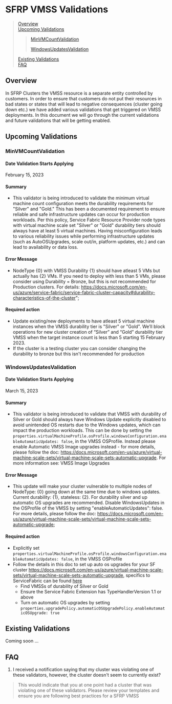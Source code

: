 # SFRP VMSS Validations

>[Overview](#overview)  
>[Upcoming Validations](#upcoming-validations)
>>[MinVMCountValidation](#minvmcountvalidation)
>>
>>[WindowsUpdatesValidation](#windowsupdatesvalidation)
>
>[Existing Validations](#existing-validations)  
>[FAQ](#faq)

## Overview  

In SFRP Clusters the VMSS resource is a separate entity controlled by customers. In order to ensure that customers do not put their resources in bad states or states that will lead to negative consequences (cluster going down etc.) we have added various validations that get triggered on VMSS deployments. In this document we will go through the current validations and future validations that will be getting enabled.

## Upcoming Validations

### MinVMCountValidation

#### Date Validation Starts Applying

February 15, 2023

#### Summary

- This validator is being introduced to validate the minimum virtual machine count configuration meets the durability requirements for "Silver" and "Gold." This has been a documented requirement to ensure reliable and safe infrastructure updates can occur for production workloads. Per this policy, Service Fabric Resource Provider node types with virtual machine scale set "Silver" or "Gold" durability tiers should always have at least 5 virtual machines. Having misconfiguration leads to various reliability issues while performing infrastructure updates (such as AutoOSUpgrades, scale out/in, platform updates, etc.) and can lead to availability or data loss.

#### Error Message

- NodeType {0} with VMSS Durability {1} should have atleast 5 VMs but actually has {2} VMs. If you need to deploy with less than 5 VMs, please consider using Durability = Bronze, but this is not recommended for Production clusters. For details: <https://docs.microsoft.com/en-us/azure/service-fabric/service-fabric-cluster-capacity#durability-characteristics-of-the-cluster>";

#### Required action

- Update existing/new deployments to have atleast 5 virtual machine instances when the VMSS durability tier is "Silver" or "Gold". We’ll block operations for new cluster creation of “Silver” and “Gold” durability tier VMSS when the target instance count is less than 5 starting 15 February 2023.
- If the cluster is a testing cluster you can consider changing the durability to bronze but this isn't recommended for production

### WindowsUpdatesValidation

#### Date Validation Starts Applying

March 15, 2023

#### Summary

- This validator is being introduced to validate that VMSS with durability of Silver or Gold should always have Windows Update explicitly disabled to avoid unintended OS restarts due to the Windows updates, which can impact the production workloads. This can be done by setting the `properties.virtualMachineProfile.osProfile.windowsConfiguration.enableAutomaticUpdates: false`, in the VMSS OSProfile. Instead please enable Automatic VMSS Image upgrades instead - for more details, please follow the doc: <https://docs.microsoft.com/en-us/azure/virtual-machine-scale-sets/virtual-machine-scale-sets-automatic-upgrade>.
For more information see: VMSS Image Upgrades

#### Error Message

- This update will make your cluster vulnerable to multiple nodes of NodeType: {0} going down at the same time due to windows updates. Current durability: {1}, stateless: {2}. For durability silver and up automatic OS upgrades are recommended. Disable WindowsUpdates in the OSProfile of the VMSS by setting \"enableAutomaticUpdates\": false. For more details, please follow the doc: <https://docs.microsoft.com/en-us/azure/virtual-machine-scale-sets/virtual-machine-scale-sets-automatic-upgrade>;

#### Required action

- Explicitly set `properties.virtualMachineProfile.osProfile.windowsConfiguration.enableAutomaticUpdates: false`, in the VMSS OSProfile
- Follow the details in this doc to set up auto os upgrades for your SF cluster <https://docs.microsoft.com/en-us/azure/virtual-machine-scale-sets/virtual-machine-scale-sets-automatic-upgrade>, specifics to ServiceFabric can be found [here](https://learn.microsoft.com/en-us/azure/virtual-machine-scale-sets/virtual-machine-scale-sets-automatic-upgrade#service-fabric-requirements)
  - Find VMSSs of durability of Silver or Gold
  - Ensure the Service Fabric Extension has TypeHandlerVersion 1.1 or above
  - Turn on automatic OS upgrades by setting `properties.upgradePolicy.automaticOSUpgradePolicy.enableAutomaticOSUpgrade: true`

## Existing Validations

Coming soon ...

## FAQ

1. I received a notification saying that my cluster was violating one of these validators, however, the cluster doesn't seem to currently exist?

> This would indicate that you at one point had a cluster that was violating one of these validators. Please review your templates and ensure you are following best practices for a SFRP VMSS
